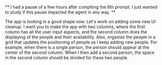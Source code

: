 **
I had a pause of a few hours after complting the 6th prompt. I just wanted to study if this pause impacted the agent in any way.
**

The app is looking in a good shape now. Let's work on adding some new UI cleanup. I want you to make the app with two columns, where the first column has all the user input aspects, and the second column does the displaying of the people and their availability. Also, organize the people in a grid that updates the positioning of people as I keep adding new people. For example, when there is a single person, the person should appear at the center of the second column. When I then add a second person, the space in the second column should be divided for these two people. 